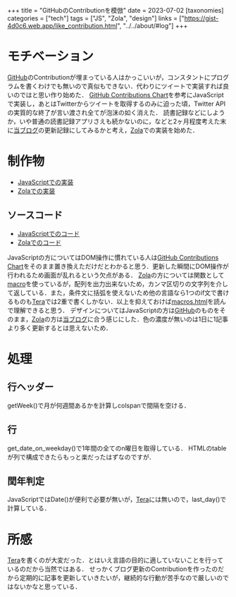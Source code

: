 +++
title = "GitHubのContributionを模倣"
date = 2023-07-02
[taxonomies]
categories = ["tech"]
tags = ["JS", "Zola", "design"]
links = ["https://gist-4d0c6.web.app/like_contribution.html", "../../about/#log"]
+++

# モチベーション
[GitHub](https://github.com/)のContributionが埋まっている人はかっこいいが，コンスタントにプログラムを書くわけでも無いので真似もできない．代わりにツイートで実装すれば良いのではと思い作り始めた．
[GitHub Contributions Chart](https://adrianroselli.com/2018/02/github-contributions-chart.html)を参考にJavaScriptで実装し，あとはTwitterからツイートを取得するのみに迫った頃，Twitter APIの実質的な終了が言い渡され全てが泡沫の如く消えた．
読書記録などにしようか，いや普通の読書記録アプリさえも続かないのに，などと2ヶ月程度考えた末に[当ブログ](https://slnq.github.io)の更新記録にしてみるかと考え，[Zola](https://www.getzola.org)での実装を始めた．
# 制作物
- [JavaScriptでの実装](https://gist-4d0c6.web.app/like_contribution.html)
- [Zolaでの実装](../../about/#log)
## ソースコード
- [JavaScriptでのコード](https://gist.github.com/slnq/5c6407c9173c67b2222fa837cd9ce735)
- [Zolaでのコード](https://github.com/slnq/slnq.github.io/blob/main/templates/macros.html)

JavaScriptの方についてはDOM操作に慣れている人は[GitHub Contributions Chart](https://adrianroselli.com/2018/02/github-contributions-chart.html)をそのまま置き換えただけだとわかると思う．更新した瞬間にDOM操作が行われるため画面が乱れるという欠点がある．
[Zola](https://www.getzola.org)の方については関数として[macro](https://tera.netlify.app/docs/#macros)を使っているが，配列を出力出来ないため，カンマ区切りの文字列を介して返している．また，条件文に括弧を使えないため他の言語なら1つのif文で書けるものも[Tera](https://tera.netlify.app/docs)では2重で書くしかない．以上を抑えておけば[macros.html](https://github.com/slnq/slnq.github.io/blob/main/templates/macros.html)を読んで理解できると思う．
デザインについてはJavaScriptの方は[GitHub](https://github.com/)のものをそのまま，[Zola](https://www.getzola.org)の方は[当ブログ](https://slnq.github.io)に合う感じにした．色の濃度が無いのは1日に1記事より多く更新するとは思えないため．
# 処理
## 行ヘッダー
getWeek()で月が何週間あるかを計算しcolspanで間隔を空ける．
## 行
get_date_on_weekday()で1年間の全てのn曜日を取得している．
HTMLのtableが列で構成できたらもっと楽だったはずなのですが．
## 閏年判定
JavaScriptではDate()が便利で必要が無いが，[Tera](https://tera.netlify.app/docs)には無いので，last_day()で計算している．

# 所感
[Tera](https://tera.netlify.app/docs)を書くのが大変だった．とはいえ言語の目的に適していないことを行っているのだから当然ではある．
せっかくブログ更新のContributionを作ったのだから定期的に記事を更新していきたいが，継続的な行動が苦手なので厳しいのではないかなと思っている．
